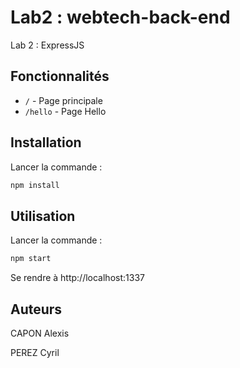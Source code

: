 
# Lab2 : webtech-back-end

Lab 2 : ExpressJS


## Fonctionnalités

- `/`   -   Page principale
- `/hello` - Page Hello


## Installation

Lancer la commande :

```bash
npm install
```

## Utilisation

Lancer la commande :

```bash
npm start
```

Se rendre à http://localhost:1337


## Auteurs

CAPON Alexis

PEREZ Cyril
